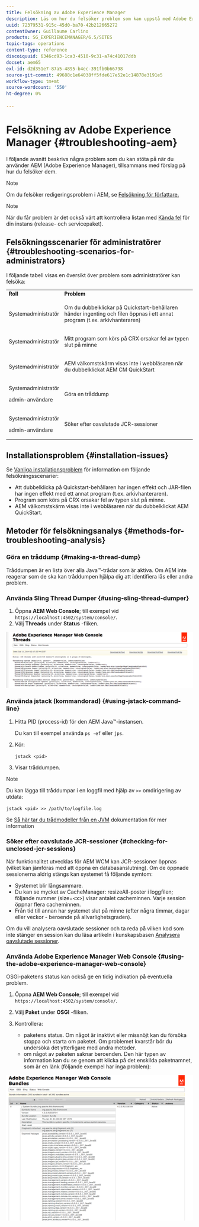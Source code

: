```yaml
---
title: Felsökning av Adobe Experience Manager
description: Läs om hur du felsöker problem som kan uppstå med Adobe Experience Manager.
uuid: 72379531-915c-45d0-ba70-42b212665272
contentOwner: Guillaume Carlino
products: SG_EXPERIENCEMANAGER/6.5/SITES
topic-tags: operations
content-type: reference
discoiquuid: 6346cd93-1ca3-4510-9c31-a74c41017ddb
docset: aem65
exl-id: d2d351e7-87a5-4895-b4ec-391fb0b66798
source-git-commit: 49688c1e64038ff5fde617e52e1c14878e3191e5
workflow-type: tm+mt
source-wordcount: '550'
ht-degree: 0%

---
```


# Felsökning av Adobe Experience Manager {#troubleshooting-aem}

I följande avsnitt beskrivs några problem som du kan stöta på när du använder AEM (Adobe Experience Manager), tillsammans med förslag på hur du felsöker dem.

>[!NOTE]
>
>Om du felsöker redigeringsproblem i AEM, se [Felsökning för författare.](/help/sites-authoring/troubleshooting.md)

>[!NOTE]
>
>När du får problem är det också värt att kontrollera listan med [Kända fel](/help/release-notes/release-notes.md) för din instans (release- och servicepaket).

## Felsökningsscenarier för administratörer {#troubleshooting-scenarios-for-administrators}

I följande tabell visas en översikt över problem som administratörer kan felsöka:

<table>
 <tbody>
  <tr>
   <td><strong>Roll</strong></td>
   <td><strong>Problem </strong></td>
  </tr>
  <tr>
   <td>Systemadministratör</td>
   <td><p>Om du dubbelklickar på Quickstart-behållaren händer ingenting och filen öppnas i ett annat program (t.ex. arkivhanteraren)</p> </td>
  </tr>
  <tr>
   <td><p>Systemadministratör</p> </td>
   <td><p>Mitt program som körs på CRX orsakar fel av typen slut på minne</p> </td>
  </tr>
  <tr>
   <td><p>Systemadministratör</p> </td>
   <td><p>AEM välkomstskärm visas inte i webbläsaren när du dubbelklickat AEM CM QuickStart</p> </td>
  </tr>
  <tr>
   <td><p>Systemadministratör</p> <p>admin-användare</p> </td>
   <td><p>Göra en tråddump</p> </td>
  </tr>
  <tr>
   <td><p>Systemadministratör</p> <p>admin-användare</p> </td>
   <td><p>Söker efter oavslutade JCR-sessioner</p> </td>
  </tr>
 </tbody>
</table>

## Installationsproblem {#installation-issues}

Se [Vanliga installationsproblem](/help/sites-deploying/troubleshooting.md#common-installation-issues) för information om följande felsökningsscenarier:

* Att dubbelklicka på Quickstart-behållaren har ingen effekt och JAR-filen har ingen effekt med ett annat program (t.ex. arkivhanteraren).
* Program som körs på CRX orsakar fel av typen slut på minne.
* AEM välkomstskärm visas inte i webbläsaren när du dubbelklickat AEM QuickStart.

## Metoder för felsökningsanalys {#methods-for-troubleshooting-analysis}

### Göra en tråddump {#making-a-thread-dump}

Tråddumpen är en lista över alla Java™-trådar som är aktiva. Om AEM inte reagerar som de ska kan tråddumpen hjälpa dig att identifiera lås eller andra problem.

### Använda Sling Thread Dumper {#using-sling-thread-dumper}

1. Öppna **AEM Web Console**; till exempel vid `https://localhost:4502/system/console/`.
1. Välj **Threads** under **Status** -fliken.

![screen_shot_2012-02-13at43925pm](assets/screen_shot_2012-02-13at43925pm.png)

### Använda jstack (kommandorad) {#using-jstack-command-line}

1. Hitta PID (process-id) för den AEM Java™-instansen.

   Du kan till exempel använda `ps -ef` eller `jps`.

1. Kör:

   `jstack <pid>`

1. Visar tråddumpen.

>[!NOTE]
>
>Du kan lägga till tråddumpar i en loggfil med hjälp av `>>` omdirigering av utdata:
>
>`jstack <pid> >> /path/to/logfile.log`

Se [Så här tar du trådmodeller från en JVM](https://experienceleague.adobe.com/docs/experience-cloud-kcs/kbarticles/KA-17452.html?lang=en) dokumentation för mer information

### Söker efter oavslutade JCR-sessioner {#checking-for-unclosed-jcr-sessions}

När funktionalitet utvecklas för AEM WCM kan JCR-sessioner öppnas (vilket kan jämföras med att öppna en databasanslutning). Om de öppnade sessionerna aldrig stängs kan systemet få följande symtom:

* Systemet blir långsammare.
* Du kan se mycket av CacheManager: resizeAll-poster i loggfilen; följande nummer (size=&lt;x>) visar antalet cacheminnen. Varje session öppnar flera cacheminnen.
* Från tid till annan har systemet slut på minne (efter några timmar, dagar eller veckor - beroende på allvarlighetsgraden).

Om du vill analysera oavslutade sessioner och ta reda på vilken kod som inte stänger en session kan du läsa artikeln i kunskapsbasen [Analysera oavslutade sessioner](https://helpx.adobe.com/experience-manager/kb/AnalyzeUnclosedSessions.html).

### Använda Adobe Experience Manager Web Console {#using-the-adobe-experience-manager-web-console}

OSGi-paketens status kan också ge en tidig indikation på eventuella problem.

1. Öppna **AEM Web Console**; till exempel vid `https://localhost:4502/system/console/`.
1. Välj **Paket** under **OSGI** -fliken.
1. Kontrollera:

   * paketens status. Om något är inaktivt eller missnöjt kan du försöka stoppa och starta om paketet. Om problemet kvarstår bör du undersöka det ytterligare med andra metoder.
   * om något av paketen saknar beroenden. Den här typen av information kan du se genom att klicka på det enskilda paketnamnet, som är en länk (följande exempel har inga problem):

![screen_shot_2012-02-13at44706pm](assets/screen_shot_2012-02-13at44706pm.png)
